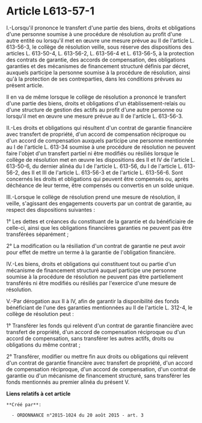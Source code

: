 # Article L613-57-1

I.-Lorsqu'il prononce le transfert d'une partie des biens, droits et obligations d'une personne soumise à une procédure de
résolution au profit d'une autre entité ou lorsqu'il met en œuvre une mesure prévue au II de l'article L. 613-56-3, le
collège de résolution veille, sous réserve des dispositions des articles L. 613-50-4, L. 613-56-2, L. 613-56-4 et L.
613-56-5, à la protection des contrats de garantie, des accords de compensation, des obligations garanties et des mécanismes
de financement structuré définis par décret, auxquels participe la personne soumise à la procédure de résolution, ainsi qu'à
la protection de ses contreparties, dans les conditions prévues au présent article. 

Il en va de même lorsque le collège de résolution a prononcé le transfert d'une partie des biens, droits et obligations d'un
établissement-relais ou d'une structure de gestion des actifs au profit d'une autre personne ou lorsqu'il met en œuvre une
mesure prévue au II de l'article L. 613-56-3. 

II.-Les droits et obligations qui résultent d'un contrat de garantie financière avec transfert de propriété, d'un accord de
compensation réciproque ou d'un accord de compensation auxquels participe une personne mentionnée au I de l'article L. 613-34
soumise à une procédure de résolution ne peuvent faire l'objet d'un transfert partiel ni être modifiés ou résiliés lorsque le
collège de résolution met en œuvre les dispositions des II et IV de l'article L. 613-50-6, du dernier alinéa du I de
l'article L. 613-56, du I de l'article L. 613-56-2, des II et III de l'article L. 613-56-3 et de l'article L. 613-56-6. Sont
concernés les droits et obligations qui peuvent être compensés ou, après déchéance de leur terme, être compensés ou convertis
en un solde unique. 

III.-Lorsque le collège de résolution prend une mesure de résolution, il veille, s'agissant des engagements couverts par un
contrat de garantie, au respect des dispositions suivantes : 

1° Les dettes et créances du constituant de la garantie et du bénéficiaire de celle-ci, ainsi que les obligations financières
garanties ne peuvent pas être transférées séparément ; 

2° La modification ou la résiliation d'un contrat de garantie ne peut avoir pour effet de mettre un terme à la garantie de
l'obligation financière. 

IV.-Les biens, droits et obligations qui constituent tout ou partie d'un mécanisme de financement structuré auquel participe
une personne soumise à la procédure de résolution ne peuvent pas être partiellement transférés ni être modifiés ou résiliés
par l'exercice d'une mesure de résolution. 

V.-Par dérogation aux II à IV, afin de garantir la disponibilité des fonds bénéficiant de l'une des garanties mentionnées au
II de l'article L. 312-4, le collège de résolution peut : 

1° Transférer les fonds qui relèvent d'un contrat de garantie financière avec transfert de propriété, d'un accord de
compensation réciproque ou d'un accord de compensation, sans transférer les autres actifs, droits ou obligations du même
contrat ; 

2° Transférer, modifier ou mettre fin aux droits ou obligations qui relèvent d'un contrat de garantie financière avec
transfert de propriété, d'un accord de compensation réciproque, d'un accord de compensation, d'un contrat de garantie ou d'un
mécanisme de financement structuré, sans transférer les fonds mentionnés au premier alinéa du présent V.

**Liens relatifs à cet article**

	**Créé par**:

	  - ORDONNANCE n°2015-1024 du 20 août 2015 - art. 3
